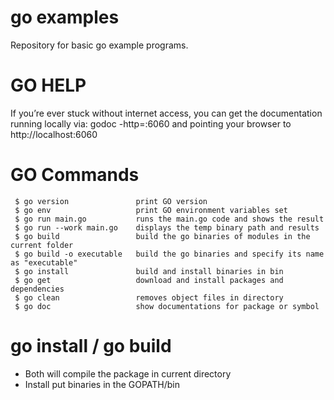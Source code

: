 # go examples

Repository for basic go example programs.

# GO HELP

If you’re ever stuck without internet access, you can get the documentation running locally
via: godoc -http=:6060
and
pointing your browser to http://localhost:6060

# GO Commands
```
 $ go version               print GO version
 $ go env                   print GO environment variables set
 $ go run main.go           runs the main.go code and shows the result
 $ go run --work main.go    displays the temp binary path and results
 $ go build                 build the go binaries of modules in the current folder
 $ go build -o executable   build the go binaries and specify its name as "executable"
 $ go install               build and install binaries in bin
 $ go get                   download and install packages and dependencies
 $ go clean                 removes object files in directory
 $ go doc                   show documentations for package or symbol
```
 # go install / go build
  - Both will compile the package in current directory
  - Install put binaries in the GOPATH/bin
